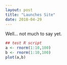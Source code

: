 ```yaml
---
layout: post
title: "Launches Site"
date: 2018-04-29
---
```


Well... not much to say yet.

```r
## test R script
a <- rnorm(1:10,100)
b <- rnorm(1:10,100)
plot(a,b)
```
